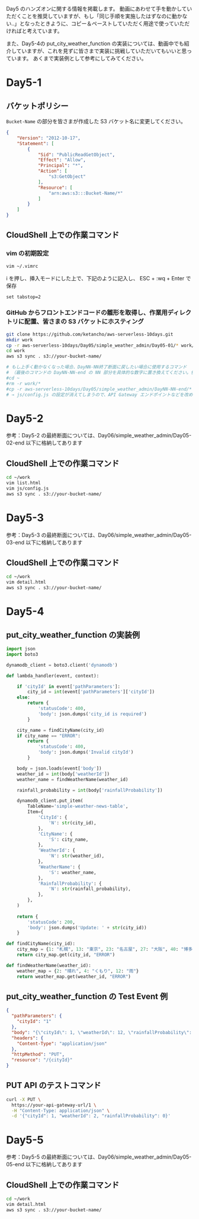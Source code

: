 Day5 のハンズオンに関する情報を掲載します。
動画にあわせて手を動かしていただくことを推奨していますが、もし「同じ手順を実施したはずなのに動かない..」となったときように、コピー＆ペーストしていただく用途で使っていただければと考えています。

また、Day5-4の put_city_weather_function の実装については、動画中でも紹介していますが、これを見ずに皆さまで実装に挑戦していただいてもいいと思っています。
あくまで実装例として参考にしてみてください。

# Day5-1 

## バケットポリシー
`Bucket-Name` の部分を皆さまが作成した S3 バケット名に変更してください。

```json
{
    "Version": "2012-10-17",
    "Statement": [
        {
            "Sid": "PublicReadGetObject",
            "Effect": "Allow",
            "Principal": "*",
            "Action": [
                "s3:GetObject"
            ],
            "Resource": [
                "arn:aws:s3:::Bucket-Name/*"
            ]
        }
    ]
}
```

## CloudShell 上での作業コマンド

### vim の初期設定
```bash
vim ~/.vimrc
```
i を押し、挿入モードにした上で、下記のように記入し、 ESC + :wq + Enter で保存
```
set tabstop=2
```

### GitHub からフロントエンドコードの雛形を取得し、作業用ディレクトリに配置、皆さまの S3 バケットにホスティング
```bash
git clone https://github.com/ketancho/aws-serverless-10days.git
mkdir work
cp -r aws-serverless-10days/Day05/simple_weather_admin/Day05-01/* work/
cd work
aws s3 sync . s3://your-bucket-name/

# もし上手く動かなくなった場合、DayNN-NN終了断面に戻したい場合に使用するコマンド
# （最後のコマンドの DayNN-NN-end の NN 部分を具体的な数字に置き換えてください。例：Day5-2終了断面に戻したい場合は、Day05-02-end）
#cd ~
#rm -r work/*
#cp -r aws-serverless-10days/Day05/simple_weather_admin/DayNN-NN-end/* work/
# → js/config.js の設定が消えてしまうので、API Gateway エンドポイントなどを改めて皆さまのものに置き換えてください。
```

# Day5-2 
参考：Day5-2 の最終断面については、Day06/simple_weather_admin/Day05-02-end 以下に格納してあります
## CloudShell 上での作業コマンド
```bash
cd ~/work
vim list.html
vim js/config.js 
aws s3 sync . s3://your-bucket-name/
```

# Day5-3 
参考：Day5-3 の最終断面については、Day06/simple_weather_admin/Day05-03-end 以下に格納してあります
## CloudShell 上での作業コマンド
```bash
cd ~/work
vim detail.html
aws s3 sync . s3://your-bucket-name/
```

# Day5-4 
## put_city_weather_function の実装例
```py
import json
import boto3

dynamodb_client = boto3.client('dynamodb')

def lambda_handler(event, context):

    if 'cityId' in event['pathParameters']:
        city_id = int(event['pathParameters']['cityId'])
    else:
        return {
            'statusCode': 400,
            'body': json.dumps('city_id is required')
        }

    city_name = findCityName(city_id)
    if city_name == "ERROR":
        return {
            'statusCode': 400,
            'body': json.dumps('Invalid cityId')
        }

    body = json.loads(event['body'])
    weather_id = int(body['weatherId'])
    weather_name = findWeatherName(weather_id)

    rainfall_probability = int(body['rainfallProbability'])

    dynamodb_client.put_item(
        TableName='simple-weather-news-table',
        Item={
            'CityId': {
                'N': str(city_id),
            },
            'CityName': {
                'S': city_name,
            },
            'WeatherId': {
                'N': str(weather_id),
            },
            'WeatherName': {
                'S': weather_name,
            },
            'RainfallProbability': {
                'N': str(rainfall_probability),
            },
        },
    )
    
    return {
        'statusCode': 200,
        'body': json.dumps('Update: ' + str(city_id))
    }

def findCityName(city_id):
    city_map = {1: "札幌", 13: "東京", 23: "名古屋", 27: "大阪", 40: "博多"}
    return city_map.get(city_id, "ERROR")

def findWeatherName(weather_id):
    weather_map = {2: "晴れ", 4: "くもり", 12: "雨"}
    return weather_map.get(weather_id, "ERROR")
```

## put_city_weather_function の Test Event 例
```json
{
  "pathParameters": {
    "cityId": "1"
  },
  "body": "{\"cityId\": 1, \"weatherId\": 12, \"rainfallProbability\": 100}",
  "headers": {
    "Content-Type": "application/json"
  },
  "httpMethod": "PUT",
  "resource": "/{cityId}"
}
```

## PUT API のテストコマンド
```bash
curl -X PUT \
  https://your-api-gateway-url/1 \
  -H "Content-Type: application/json" \
  -d '{"cityId": 1, "weatherId": 2, "rainfallProbability": 0}'
```

# Day5-5 
参考：Day5-5 の最終断面については、Day06/simple_weather_admin/Day05-05-end 以下に格納してあります
## CloudShell 上での作業コマンド
```bash
cd ~/work
vim detail.html
aws s3 sync . s3://your-bucket-name/
```
